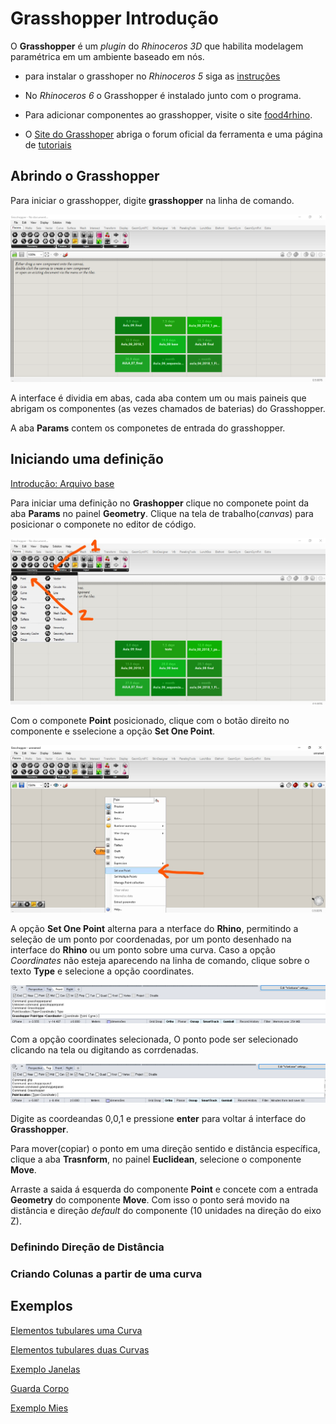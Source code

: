 # Grasshopper Introdução

O **Grasshopper** é um *plugin* do *Rhinoceros 3D* que habilita modelagem paramétrica em um ambiente baseado em nós.

* para instalar o grasshoper no *Rhinoceros 5* siga as [instruções](https://255ribeiro.github.io/LPACAF/guia_install/)

* No *Rhinoceros 6* o Grasshopper é instalado junto com o programa.

* Para adicionar componentes ao grasshopper, visite o site [food4rhino](http://www.food4rhino.com/).

* O [Site do Grasshoper](https://www.grasshopper3d.com/) abriga o forum oficial da ferramenta e uma página de [tutoriais](https://www.grasshopper3d.com/page/tutorials-1)

## Abrindo o Grasshopper

Para iniciar o grasshopper, digite **grasshopper** na linha de comando.

![Tela do Grasshopper](TelaGH.png)

A interface é dividia em abas, cada aba contem um ou mais paineis que abrigam os componentes (as vezes chamados de baterias) do Grasshopper.

A aba **Params** contem os componetes de entrada do grasshopper.

## Iniciando uma definição

[Introdução: Arquivo base](Grasshopper_introdução.gh)

Para iniciar uma definição no **Grashopper** clique no componete point da aba **Params** no painel **Geometry**. Clique na tela de trabalho(*canvas*) para posicionar o componete no editor de código.

![Componente Point](pointComp.jpg)

Com o componete **Point** posicionado, clique com o botão direito no componente e sselecione a opção **Set One Point**.

![Set One Point](setOnepoint.jpg)

A opção **Set One Point** alterna para a nterface do **Rhino**, permitindo a seleção de um ponto por coordenadas, por um ponto desenhado na interface do **Rhino** ou um ponto sobre uma curva. Caso a opção *Coordinates* não esteja aparecendo na linha de comando, clique sobre o texto **Type** e selecione a opção coordinates.

![Set Point Type](setPointType.png)

Com a opção coordinates selecionada, O ponto pode ser selecionado clicando na tela ou digitando as corrdenadas.

![Set Coord](setPointCoord.png)

Digite as coordeandas 0,0,1 e pressione **enter** para voltar á interface do **Grasshopper**.

Para mover(copiar) o ponto em uma direção sentido e distância específica, clique a aba **Trasnform**, no painel **Euclidean**, selecione o componente **Move**.

Arraste a saida á esquerda do componente **Point** e concete com a entrada **Geometry** do componente **Move**. Com isso o ponto será movido na distância e direção *default* do componente (10 unidades na direção do eixo Z).

### Definindo Direção de Distância



### Criando Colunas a partir de uma curva

## Exemplos

[Elementos tubulares uma Curva](ELEMENTOS_TUBULARES_UMA_CURVA.gh)

[Elementos tubulares duas Curvas](ELEMENTOS_TUBULARES_DUAS_CURVAS.gh)

[Exemplo Janelas](exemplo_janela.gh)

[Guarda Corpo](GUARDA-CORPO.gh)

[Exemplo Mies](Exemplo_Mies.gh)